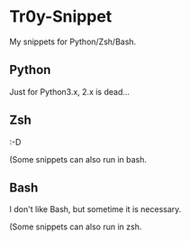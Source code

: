 # Tr0y-Snippet
My snippets for Python/Zsh/Bash.

## Python

Just for Python3.x, 2.x is dead...

## Zsh
:-D

(Some snippets can also run in bash.

## Bash
I don't like Bash, but sometime it is necessary.

(Some snippets can also run in zsh.

